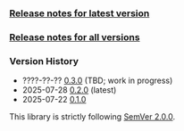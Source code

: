### [Release notes for latest version](latest.md)

### [Release notes for all versions](full.md)

### Version History

* ????-??-?? [0.3.0](0.3.0) (TBD; work in progress)
* 2025-07-28 [0.2.0](0.2.0) (latest)
* 2025-07-22 [0.1.0](0.1.0)


This library is strictly following [SemVer 2.0.0](https://semver.org/spec/v2.0.0.html).
